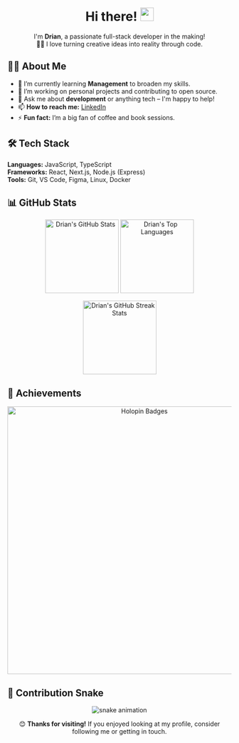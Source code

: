 <!-- Greeting -->
<h1 align="center">Hi there! <img src="https://media.giphy.com/media/hvRJCLFzcasrR4ia7z/giphy.gif" width="30px"></h1>
<p align="center">
  I'm <strong>Drian</strong>, a passionate full-stack developer in the making!<br>
  👨‍💻 I love turning creative ideas into reality through code.
</p>

<!-- About Me -->
## 🙋‍♂️ About Me
- 🌱 I’m currently learning **Management** to broaden my skills.
- 🔭 I’m working on personal projects and contributing to open source.
- 💬 Ask me about **development** or anything tech – I'm happy to help!
- 📫 **How to reach me:** [LinkedIn](https://www.linkedin.com/in/drian-pratama)
- ⚡ **Fun fact:** I’m a big fan of coffee and book sessions.

<!-- Tech Stack -->
## 🛠️ Tech Stack
**Languages:** JavaScript, TypeScript  
**Frameworks:** React, Next.js, Node.js (Express)  
**Tools:** Git, VS Code, Figma, Linux, Docker

<!-- GitHub Stats -->
## 📊 GitHub Stats
<p align="center">
  <img src="https://github-readme-stats.vercel.app/api?username=driannaird&show_icons=true&theme=radical" alt="Drian's GitHub Stats" height="165"> 
  <img src="https://github-readme-stats.vercel.app/api/top-langs/?username=driannaird&layout=compact&theme=radical" alt="Drian's Top Languages" height="165">
</p>
<p align="center">
  <img src="https://streak-stats.demolab.com?user=driannaird&theme=radical&hide_border=true" alt="Drian's GitHub Streak Stats" height="165">
</p>
<!-- Trophy (optional) -->
<!-- <p align="center">
  <img src="https://github-profile-trophy.vercel.app/?username=Drian-key&theme=onedark&no-frame=true&no-bg=true" alt="GitHub Trophies">
</p> -->

<!-- Achievements -->
## 🏅 Achievements
<p align="center">
  <a href="https://holopin.io/@driantcho" target="_blank">
    <img src="https://holopin.me/driantcho" alt="Holopin Badges" width="600">
  </a>
</p>

<!-- Contribution Snake -->
## 🐍 Contribution Snake
<p align="center">
  <img src="https://github.com/driannaird/blob/output/github-contribution-grid-snake.svg" alt="snake animation">
</p>

<!-- Footer -->
<p align="center">
  😊 <strong>Thanks for visiting!</strong> If you enjoyed looking at my profile, consider following me or getting in touch.
</p>
